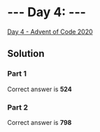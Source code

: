 # --- Day 4: ---

[Day 4  - Advent of Code 2020](https://adventofcode.com/2022/day/4)

## Solution

### Part 1

Correct answer is **524**

### Part 2

Correct answer is **798**